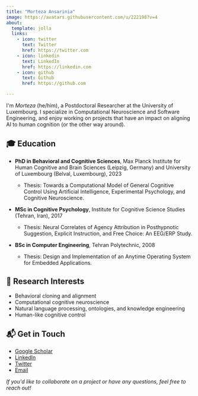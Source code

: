 ```yaml
---
title: "Morteza Ansarinia"
image: https://avatars.githubusercontent.com/u/222198?v=4
about:
  template: jolla
  links:
    - icon: twitter
      text: Twitter
      href: https://twitter.com
    - icon: linkedin
      text: LinkedIn
      href: https://linkedin.com
    - icon: github
      text: Github
      href: https://github.com

---
```


<!--
**morteza/morteza** is a ✨ _special_ ✨ repository because its `README.md` (this file) appears on your GitHub profile.

Here are some ideas to get you started:

- 🔭 I’m currently working on ...
- 🌱 I’m currently learning ...
- 👯 I’m looking to collaborate on ...
- 🤔 I’m looking for help with ...
- 💬 Ask me about ...
- 📫 How to reach me: ...
- 😄 Pronouns: ...
- ⚡ Fun fact: ...

-->


I'm *Morteza* (he/him), a Postdoctoral Researcher at the University of Luxembourg. I specialize in Computational Neuroscience and Software Engineering, and enjoy working on projects that have an impact on aligning AI to human cognition (or the other way around).

## 🎓 Education

- **PhD in Behavioral and Cognitive Sciences**, Max Planck Institute for Human Cognitive and Brain Sciences (Leipzig, Germany) and University of Luxembourg (Belval, Luxembourg), 2023
  - Thesis: Towards a Computational Model of General Cognitive Control Using Artificial Intelligence, Experimental Psychology, and Cognitive Neuroscience.

- **MSc in Cognitive Psychology**, Institute for Cognitive Science Studies (Tehran, Iran), 2017
  - Thesis: Neural Correlates of Agency Attribution in Posthypnotic Suggestion, Explicit Instruction, and Free Choice: An EEG/ERP Study.

- **BSc in Computer Engineering**, Tehran Polytechnic, 2008
  - Thesis: Design and Implementation of an Anytime Operating System for Embedded Applications.

## 🔬 Research Interests

- Behavioral cloning and alignment
- Computational cognitive neuroscience
- Natural language processing, ontologies, and knowledge engineering
- Human-like cognitive control


## 📬 Get in Touch

- [Google Scholar](https://scholar.google.com/citations?user=GVsyMf8AAAAJ&hl=en)
- [LinkedIn](https://www.linkedin.com/in/morteza-ansarinia/)
- [Twitter](https://twitter.com/mortynia)
- [Email](mailto:my_last_name@me.com)

_If you'd like to collaborate on a project or have any questions, feel free to reach out!_


<!--

## 💼 Projects

### [Project Name](Project Link)
- [Short Description of the Project]
- [Technologies/Methods Used]

### [Project Name](Project Link)
- [Short Description of the Project]
- [Technologies/Methods Used]

_You can find more of my projects in my GitHub repositories._

## 📚 Publications

1. [Full Citation for Publication 1](Publication Link)
2. [Full Citation for Publication 2](Publication Link)
3. [Full Citation for Publication 3](Publication Link)

## 💻 Skills

- **Programming Languages:** [Languages, e.g., Python, R, C++]
- **Tools and Libraries:** [Tools, e.g., TensorFlow, PyTorch, Scikit-learn]
- **Data Analysis & Visualization:** [Tools, e.g., Pandas, NumPy, Matplotlib, Seaborn]
- **Version Control:** Git, GitHub
- **Other Skills:** [Any other relevant skills, e.g., machine learning, statistical analysis, experimental design]


-->
